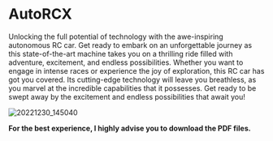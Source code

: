 # AutoRCX
Unlocking the full potential of technology with the awe-inspiring autonomous RC car. Get ready to embark on an unforgettable journey as this state-of-the-art machine takes you on a thrilling ride filled with adventure, excitement, and endless possibilities. Whether you want to engage in intense races or experience the joy of exploration, this RC car has got you covered. Its cutting-edge technology will leave you breathless, as you marvel at the incredible capabilities that it possesses. Get ready to be swept away by the excitement and endless possibilities that await you!

![20221230_145040](https://user-images.githubusercontent.com/115218309/212432669-0ea4f8f2-3d76-4a75-8112-48db213cb646.jpg)

**For the best experience, I highly advise you to download the PDF files.**

